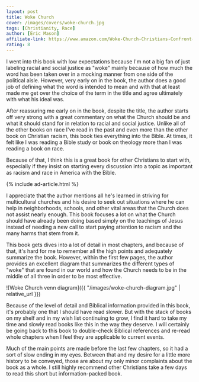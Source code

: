 ```yaml
---
layout: post
title: Woke Church
cover: /images/covers/woke-church.jpg
tags: [Christianity, Race]
author: [Eric Mason]
affiliate-link: https://www.amazon.com/Woke-Church-Christians-Confront-Injustice/dp/0802416985
rating: 8
---
```


I went into this book with low expectations because I'm not a big fan of just labeling racial and social justice as "woke" mainly because of how much the word has been taken over in a mocking manner from one side of the political aisle. However, very early on in the book, the author does a good job of defining what the word is intended to mean and with that at least made me get over the choice of the term in the title and agree ultimately with what his ideal was.

After reassuring me early on in the book, despite the title, the author starts off very strong with a great commentary on what the Church should be and what it should stand for in relation to racial and social justice. Unlike all of the other books on race I've read in the past and even more than the other book on Christian racism, this book ties everything into the Bible. At times, it felt like I was reading a Bible study or book on theology more than I was reading a book on race.

Because of that, I think this is a great book for other Christians to start with, especially if they insist on starting every discussion into a topic as important as racism and race in America with the Bible.

{% include ad-article.html %}

I appreciate that the author mentions all he's learned in striving for multicultural churches and his desire to seek out situations where he can help in neighborhoods, schools, and other vital areas that the Church does not assist nearly enough. This book focuses a lot on what the Church should have already been doing based simply on the teachings of Jesus instead of needing a new call to start paying attention to racism and the many harms that stem from it.

This book gets dives into a lot of detail in most chapters, and because of that, it's hard for me to remember all the high points and adequately summarize the book. However, within the first few pages, the author provides an excellent diagram that summarizes the different types of "woke" that are found in our world and how the Church needs to be in the middle of all three in order to be most effective.

![Woke Church venn diagram]({{ "/images/woke-church-diagram.jpg" | relative_url }})

Because of the level of detail and Biblical information provided in this book, it's probably one that I should have read slower. But with the stack of books on my shelf and in my wish list continuing to grow, I find it hard to take my time and slowly read books like this in the way they deserve. I will certainly be going back to this book to double-check Biblical references and re-read whole chapters when I feel they are applicable to current events.

Much of the main points are made before the last few chapters, so it had a sort of slow ending in my eyes. Between that and my desire for a little more history to be conveyed, those are about my only minor complaints about the book as a whole. I still highly recommend other Christians take a few days to read this short but information-packed book.


